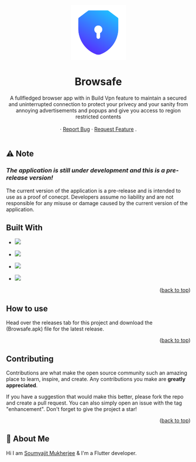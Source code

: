<a name="readme-top"></a>

<br />
<div align="center">
<img src="assets/images/vpn.png" width="150">
  <h1 align="center">Browsafe </h1>

  <p align="center">
      A fullfledged browser app with in Build Vpn feature to maintain a secured and uninterrupted connection to protect your privecy and your sanity from annoying advertisements and popups and give you access to region restricted contents 
    <br />
    <br />
    <a ></a>
    ·
    <a href="https://github.com/Sm69mu/Browsafe/issues">Report Bug</a>
    ·
    <a href="https://github.com/Sm69mu/Browsafe/issues">Request Feature</a>
    .
    <br />
    <br />
  </p>
</div>

## ⚠ Note

### _The application is still under development and this is a pre-release version!_

The current version of the application is a pre-release and is intended to use as a proof of conecpt. Developers assume no liability and are not responsible for any misuse or damage caused by the current version of the application.

## Built With

- <a href="https://flutter.dev" > <img src="https://user-images.githubusercontent.com/70502672/191479981-90008429-439c-42e3-b5e0-f9fff37c09aa.png" height="50"> </a>

- <a href="https://firebase.google.com/" > <img src="https://user-images.githubusercontent.com/70502672/191481355-c9c9c148-2d75-4948-85e1-c8a4708d4036.png" height="50"> </a>

- <a href="https://www.vpngate.net/en/" > <img src="http://www.w3.org/2000/svg" height="50"> </a>

- <a href="https://ip-api.com/" > <img src="https://ip-api.com/docs/static/logo.png" height="40"> </a>

<p align="right">(<a href="#readme-top">back to top</a>)</p>

## How to use

Head over the releases tab for this project and download the (Browsafe.apk) file for the latest release.

<p align="right">(<a href="#readme-top">back to top</a>)</p>

## Contributing

Contributions are what make the open source community such an amazing place to learn, inspire, and create. Any contributions you make are **greatly appreciated**.

If you have a suggestion that would make this better, please fork the repo and create a pull request. You can also simply open an issue with the tag "enhancement".
Don't forget to give the project a star!

<p align="right">(<a href="#readme-top">back to top</a>)</p>

## 🚀 About Me

Hi I am [Soumyajit Mukherjee](https://github.com/Sm69mu) & I'm a Flutter developer.
